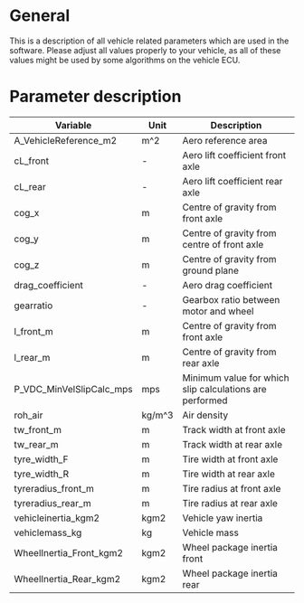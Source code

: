 # General
This is a description of all vehicle related parameters which are used in the software. Please adjust all values properly to your vehicle, as all of these values might be used by some algorithms on the vehicle ECU.

# Parameter description

| Variable                | Unit   | Description
| ----------------------- | ------ | -----------
| A_VehicleReference_m2   | m^2    | Aero reference area
| cL_front                | -      | Aero lift coefficient front axle
| cL_rear                 | -      | Aero lift coefficient rear axle
| cog_x                   | m      | Centre of gravity from front axle
| cog_y                   | m      | Centre of gravity from centre of front axle
| cog_z                   | m      | Centre of gravity from ground plane
| drag_coefficient        | -      | Aero drag coefficient
| gearratio               | -      | Gearbox ratio between motor and wheel
| l_front_m               | m      | Centre of gravity from front axle
| l_rear_m                | m      | Centre of gravity from rear axle
| P_VDC_MinVelSlipCalc_mps| mps    | Minimum value for which slip calculations are performed
| roh_air                 | kg/m^3 | Air density  
| tw_front_m              | m      | Track width at front axle
| tw_rear_m               | m      | Track width at rear axle
| tyre_width_F            | m      | Tire width at front axle
| tyre_width_R            | m      | Tire width at rear axle
| tyreradius_front_m      | m      | Tire radius at front axle
| tyreradius_rear_m       | m      | Tire radius at rear axle
| vehicleinertia_kgm2     | kgm2   | Vehicle yaw inertia
| vehiclemass_kg          | kg     | Vehicle mass
| WheelInertia_Front_kgm2 | kgm2   | Wheel package inertia front
| WheelInertia_Rear_kgm2  | kgm2   | Wheel package inertia rear
